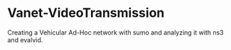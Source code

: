 # Vanet-VideoTransmission
Creating a Vehicular Ad-Hoc network with sumo and analyzing it with ns3 and evalvid.
